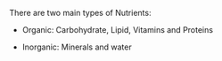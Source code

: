 There are two main types of Nutrients:
- Organic: Carbohydrate, Lipid, Vitamins and Proteins
- Inorganic: Minerals and water